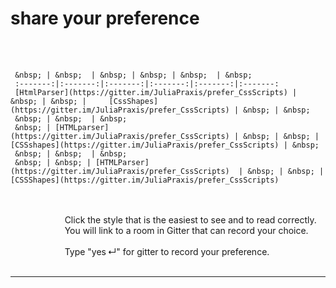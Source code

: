 # share your preference
&nbsp;  
&nbsp;  

     &nbsp; | &nbsp;  | &nbsp; | &nbsp; | &nbsp;  | &nbsp;
     :-------:|:-------:|:-------:|:-------:|:-------:|:-------:
     [HtmlParser](https://gitter.im/JuliaPraxis/prefer_CssScripts) | &nbsp; | &nbsp; |     [CssShapes](https://gitter.im/JuliaPraxis/prefer_CssScripts) | &nbsp; | &nbsp; 
     &nbsp; | &nbsp;  | &nbsp;
     &nbsp; | [HTMLparser](https://gitter.im/JuliaPraxis/prefer_CssScripts) | &nbsp; | &nbsp; | [CSSshapes](https://gitter.im/JuliaPraxis/prefer_CssScripts) | &nbsp; 
     &nbsp; | &nbsp;  | &nbsp;
     &nbsp; | &nbsp; | [HTMLParser](https://gitter.im/JuliaPraxis/prefer_CssScripts)  | &nbsp; | &nbsp; | [CSSShapes](https://gitter.im/JuliaPraxis/prefer_CssScripts)  
  
&nbsp;  
&nbsp;  
&nbsp;&nbsp;&nbsp;&nbsp;&nbsp;&nbsp;&nbsp;&nbsp;&nbsp;&nbsp;
&nbsp;&nbsp;&nbsp;&nbsp;&nbsp;&nbsp;&nbsp;&nbsp;&nbsp;&nbsp;
     Click the style that is the easiest to see and to read correctly.  
&nbsp;&nbsp;&nbsp;&nbsp;&nbsp;&nbsp;&nbsp;&nbsp;&nbsp;&nbsp;
&nbsp;&nbsp;&nbsp;&nbsp;&nbsp;&nbsp;&nbsp;&nbsp;&nbsp;&nbsp;
     You will link to a room in Gitter that can record your choice.    
&nbsp;       
&nbsp;&nbsp;&nbsp;&nbsp;&nbsp;&nbsp;&nbsp;&nbsp;&nbsp;&nbsp;
&nbsp;&nbsp;&nbsp;&nbsp;&nbsp;&nbsp;&nbsp;&nbsp;&nbsp;&nbsp;
     Type "yes&thinsp;↵" for gitter to record your preference.
&nbsp;      
 &nbsp;       

-----
